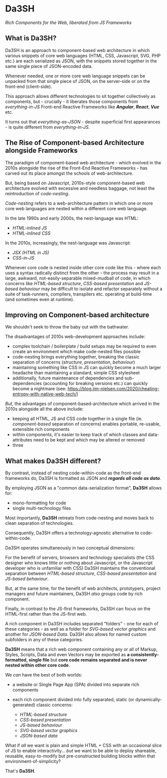 # Da3SH
*Rich Components for the Web, liberated from JS Frameworks*

## What is Da3SH?

Da3SH is an approach to component-based web architecture in which various snippets of core web languages (HTML, CSS, Javascript, SVG, PHP etc.) are each serialized as JSON, with the snippets stored together in the same single piece of JSON-encoded data.

Whenever needed, one or more core web language snippets can be unpacked from that single piece of JSON, on the server-side or on the front-end (client-side).

This approach allows different technologies to sit together collectively as components, but - crucially - it liberates those components from *everything-in-JS* Front-end Reactive Frameworks like ***Angular***, ***React***, ***Vue*** etc.

It turns out that *everything-as-JSON* - despite superficial first appearances - is quite different from *everything-in-JS*.

## The Rise of Component-based Architecture alongside Frameworks

The paradigm of component-based web architecture - which evolved in the 2010s alongside the rise of the Front-End Reactive Frameworks - has carved out its place amongst the schools of web-architecture.

But, being based on Javascript, 2010s-style component-based web architecture evolved with excessive and needless baggage, not least the reintroduction of *code-nesting*.

*Code-nesting* refers to a web-architecture pattern in which one or more core web languages are nested within a different core web language.

In the late 1990s and early 2000s, the nest-language was HTML:

 - *HTML-inlined JS*
 - *HTML-inlined CSS*

In the 2010s, increasingly, the nest-language was Javascript:

 - *JSX (HTML in JS)*
 - *CSS-in-JS*

Whenever core code is nested inside other core code like this - where each uses a syntax radically distinct from the other - the process may result in a large, awkward, not-easily-separable mixed-mudball of code, in which concerns like *HTML-based structure*, *CSS-based presentation* and *JS-based behaviour* may be difficult to isolate and refactor separately without a suite of task-runners, compilers, transpilers etc. operating at build-time (and sometimes even at runtime).

## Improving on Component-based architecture

We shouldn't seek to throw the baby out with the bathwater.

The disadvantages of 2010s web-development approaches include:

 - complex toolchain / boilerplate / build setups may be required to even create an environment which make code-nested files possible
 - code-nesting brings everything together, breaking the classic separation of concerns (*structure*, *presentation*, *behaviour*)
 - maintaining something like CSS in JS can quickly become a much larger headache than maintaining a standard, simple CSS stylesheet
 - additionally, future maintenance of dependencies and sub-dependencies (accounting for breaking versions etc.) can quickly become a nightmare (see: https://blog.jim-nielsen.com/2020/cheating-entropy-with-native-web-tech/)

*But*, the advantages of component-based-architecture which arrived in the 2010s alongside all the above include:

 - keeping all HTML, JS and CSS code together in a single file (ie. *component-based* separation of concerns) enables portable, re-usable, extensible rich components
 - within components, it's easier to keep track of which classes and data-attributes need to be kept and which may be altered or removed
 - three

## What makes Da3SH different?
By contrast, instead of nesting code-within-code as the front-end frameworks do, Da3SH is formatted as JSON and ***regards all code as data***.


By employing JSON as a "common data-serialization format", **Da3SH** allows for:

- mono-formatting for code
- single multi-technology files

Most importantly, **Da3SH** retreats from code-nesting and moves back to clean separation of technologies.





Consequently, Da3SH offers a technology-agnostic alternative to code-within-code.

Da3SH operates simultaneously in two conceptual dimensions:

For the benefit of servers, browsers and technology specialists (the CSS designer who knows little or nothing about Javascript, or the Javascript developer who is unfamiliar with CSS) Da3SH maintains the conventional separation between *HTML-based structure*, *CSS-based presentation* and *JS-based behaviour*.

But, at the same time, for the benefit of web architects, prototypers, project managers and future maintainers, Da3SH *also* groups code by rich component. 

Finally, in contrast to the JS-first frameworks, Da3SH can focus on the HTML-first rather than the JS-first web.

A rich component in Da3SH includes separated "folders" - one for each of these categories - as well as a folder for *SVG-based vector graphics* and another for *JSON-based Data*. Da3SH also allows for named custom subfolders in any of these categories.

**Da3SH** means that a rich web component containing any or all of Markup, Styles, Scripts, Data and even Vectors may be exported as **a consistently-formatted, single file** but **core code remains separated and is never nested within other core code**.

We *can* have the best of both worlds:

 - a website or Single Page App (SPA) divided into separate rich components
 - each rich component divided into fully separated, static (or dynamically-generated) classic concerns:

   - *HTML-based structure*
   - *CSS-based presentation*
   - *JS-based behaviour*
   - *SVG-based vector graphics*
   - *JSON-based data*

What if *all* we want is plain and simple HTML + CSS with an occasional slice of JS to enable interactivity... *but* we want to be able to deploy shareable, reusable, easy-to-modify but pre-constructed building blocks within that environment-of-simplicity?

That's **Da3SH**.
